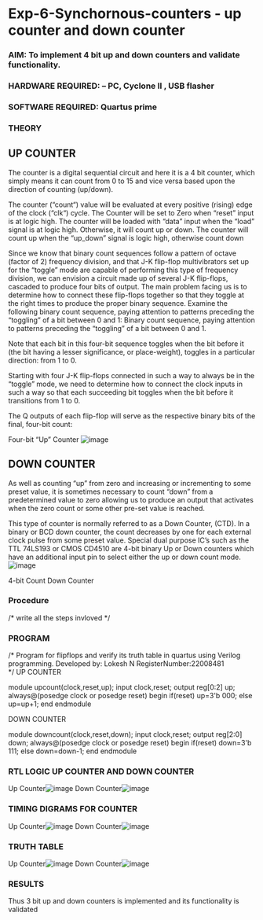 # Exp-6-Synchornous-counters - up counter and down counter 
### AIM: To implement 4 bit up and down counters and validate  functionality.
### HARDWARE REQUIRED:  – PC, Cyclone II , USB flasher
### SOFTWARE REQUIRED:   Quartus prime
### THEORY 

## UP COUNTER 
The counter is a digital sequential circuit and here it is a 4 bit counter, which simply means it can count from 0 to 15 and vice versa based upon the direction of counting (up/down). 

The counter (“count“) value will be evaluated at every positive (rising) edge of the clock (“clk“) cycle.
The Counter will be set to Zero when “reset” input is at logic high.
The counter will be loaded with “data” input when the “load” signal is at logic high. Otherwise, it will count up or down.
The counter will count up when the “up_down” signal is logic high, otherwise count down

Since we know that binary count sequences follow a pattern of octave (factor of 2) frequency division, and that J-K flip-flop multivibrators set up for the “toggle” mode are capable of performing this type of frequency division, we can envision a circuit made up of several J-K flip-flops, cascaded to produce four bits of output.
The main problem facing us is to determine how to connect these flip-flops together so that they toggle at the right times to produce the proper binary sequence.
Examine the following binary count sequence, paying attention to patterns preceding the “toggling” of a bit between 0 and 1:
Binary count sequence, paying attention to patterns preceding the “toggling” of a bit between 0 and 1.

Note that each bit in this four-bit sequence toggles when the bit before it (the bit having a lesser significance, or place-weight), toggles in a particular direction: from 1 to 0.



 
 

Starting with four J-K flip-flops connected in such a way to always be in the “toggle” mode, we need to determine how to connect the clock inputs in such a way so that each succeeding bit toggles when the bit before it transitions from 1 to 0.

The Q outputs of each flip-flop will serve as the respective binary bits of the final, four-bit count:

 
 

Four-bit “Up” Counter
![image](https://user-images.githubusercontent.com/36288975/169644758-b2f4339d-9532-40c5-af40-8f4f8c942e2c.png)



## DOWN COUNTER 

As well as counting “up” from zero and increasing or incrementing to some preset value, it is sometimes necessary to count “down” from a predetermined value to zero allowing us to produce an output that activates when the zero count or some other pre-set value is reached.

This type of counter is normally referred to as a Down Counter, (CTD). In a binary or BCD down counter, the count decreases by one for each external clock pulse from some preset value. Special dual purpose IC’s such as the TTL 74LS193 or CMOS CD4510 are 4-bit binary Up or Down counters which have an additional input pin to select either the up or down count mode.
![image](https://user-images.githubusercontent.com/36288975/169644844-1a14e123-7228-4ed8-81a9-eb937dff4ac8.png)


4-bit Count Down Counter
### Procedure
/* write all the steps invloved */



### PROGRAM 
/*
Program for flipflops  and verify its truth table in quartus using Verilog programming.
Developed by: Lokesh N
RegisterNumber:22008481  
*/
UP COUNTER

module upcount(clock,reset,up);
input clock,reset;
output reg[0:2] up;
always@(posedge clock or posedge reset)
begin
if(reset)
up=3'b 000;
else
up=up+1;
end
endmodule


DOWN COUNTER

module downcount(clock,reset,down);
input clock,reset;
output reg[2:0] down;
always@(posedge clock or posedge reset)
begin
if(reset)
down=3'b 111;
else
down=down-1;
end
endmodule






### RTL LOGIC UP COUNTER AND DOWN COUNTER  
Up Counter![image](https://user-images.githubusercontent.com/119393019/213903606-faadaa95-a580-447d-8d19-ade271bc5699.png)
Down Counter![image](https://user-images.githubusercontent.com/119393019/213903621-83776cd1-705a-4735-ba38-4d9dfdcab08a.png)









### TIMING DIGRAMS FOR COUNTER  
Up Counter![image](https://user-images.githubusercontent.com/119393019/213903633-0161fef4-9875-4376-8b68-680309cf462e.png)
Down Counter![image](https://user-images.githubusercontent.com/118707693/212560294-aa4cf631-8226-49d6-b671-0022384994f1.png)




### TRUTH TABLE 
Up Counter![image](https://user-images.githubusercontent.com/119393019/213903671-f8a8cfc6-81bf-4b5c-b6df-76a40cf42a02.png)
Down Counter![image](https://user-images.githubusercontent.com/119393019/213903690-35622f63-1b27-4afb-a9a8-17c24c68a598.png)






### RESULTS 


Thus 3 bit up and down counters is implemented and its functionality is validated
